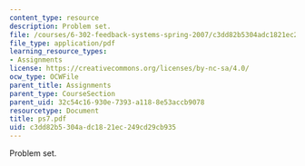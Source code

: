 ```yaml
---
content_type: resource
description: Problem set.
file: /courses/6-302-feedback-systems-spring-2007/c3dd82b5304adc1821ec249cd29cb935_ps7.pdf
file_type: application/pdf
learning_resource_types:
- Assignments
license: https://creativecommons.org/licenses/by-nc-sa/4.0/
ocw_type: OCWFile
parent_title: Assignments
parent_type: CourseSection
parent_uid: 32c54c16-930e-7393-a118-8e53accb9078
resourcetype: Document
title: ps7.pdf
uid: c3dd82b5-304a-dc18-21ec-249cd29cb935
---
```

Problem set.